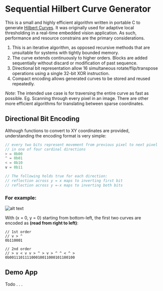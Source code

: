 # Sequential Hilbert Curve Generator

This is a small and highly efficient algorithm written in portable C to generate [Hilbert Curves](https://en.wikipedia.org/wiki/Hilbert_curve). It was originally used for adaptive local thresholding in a real-time embedded vision application. As such, performance and resource constrains are the primary considerations.
1) This is an iterative algorithm, as opposed recursive methods that are unsuitable for systems with tightly bounded memory.
2) The curve extends continuously to higher orders. Blocks are added sequentially without discard or modification of past sequence.
3) Directional bit representation allow 16 simultaneous rotate/flip/transpose operations using a single 32-bit XOR instruction.
4) Compact encoding allows generated curves to be stored and reused repeatedly. 


*Note*:
The intended use case is for traversing the entire curve as fast as possible. Eg. Scanning through every pixel in an image. There are other more efficient algorithms for translating between sparse coordinates.  


## Directional Bit Encoding
Although functions to convert to XY coordinates are provided, understanding the encoding format is very simple:
```C
// every two bits represent movement from previous pixel to next pixel
// in one of four cardinal directions
> = 0b00
^ = 0b01
< = 0b10
v = 0b11

// The following holds true for each direction:
// reflection across y = x maps to inverting first bit
// reflection across y =-x maps to inverting both bits

```
### For example:

![alt text](http://mathworld.wolfram.com/images/eps-gif/HilbertCurve_700.gif)

With (x = 0, y = 0) starting from bottom-left, the first two curves are encoded as **(read from right to left)**:
```
// 1st order
// v > ^
0b110001

// 2nd order
// > v < v v > ^ > v > ^ ^ < ^ >
0b001110111100010011000101100100
```


## Demo App

Todo . . .
